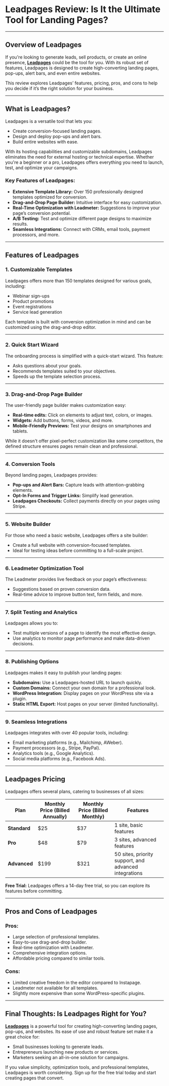 # Leadpages Review: Is It the Ultimate Tool for Landing Pages?

---

## Overview of Leadpages

If you're looking to generate leads, sell products, or create an online presence, **[Leadpages](https://bit.ly/LEadPages)** could be the tool for you. With its robust set of features, Leadpages is designed to create high-converting landing pages, pop-ups, alert bars, and even entire websites.

This review explores Leadpages’ features, pricing, pros, and cons to help you decide if it’s the right solution for your business.

---

## What is Leadpages?

Leadpages is a versatile tool that lets you:
- Create conversion-focused landing pages.
- Design and deploy pop-ups and alert bars.
- Build entire websites with ease.

With its hosting capabilities and customizable subdomains, Leadpages eliminates the need for external hosting or technical expertise. Whether you're a beginner or a pro, Leadpages offers everything you need to launch, test, and optimize your campaigns.

### Key Features of Leadpages:
- **Extensive Template Library:** Over 150 professionally designed templates optimized for conversion.
- **Drag-and-Drop Page Builder:** Intuitive interface for easy customization.
- **Real-Time Optimization with Leadmeter:** Suggestions to improve your page’s conversion potential.
- **A/B Testing:** Test and optimize different page designs to maximize results.
- **Seamless Integrations:** Connect with CRMs, email tools, payment processors, and more.

---

## Features of Leadpages

### 1. **Customizable Templates**
Leadpages offers more than 150 templates designed for various goals, including:
- Webinar sign-ups
- Product promotions
- Event registrations
- Service lead generation

Each template is built with conversion optimization in mind and can be customized using the drag-and-drop editor.

---

### 2. **Quick Start Wizard**
The onboarding process is simplified with a quick-start wizard. This feature:
- Asks questions about your goals.
- Recommends templates suited to your objectives.
- Speeds up the template selection process.

---

### 3. **Drag-and-Drop Page Builder**
The user-friendly page builder makes customization easy:
- **Real-time edits:** Click on elements to adjust text, colors, or images.
- **Widgets:** Add buttons, forms, videos, and more.
- **Mobile-Friendly Previews:** Test your designs on smartphones and tablets.

While it doesn't offer pixel-perfect customization like some competitors, the defined structure ensures pages remain clean and professional.

---

### 4. **Conversion Tools**
Beyond landing pages, Leadpages provides:
- **Pop-ups and Alert Bars:** Capture leads with attention-grabbing elements.
- **Opt-In Forms and Trigger Links:** Simplify lead generation.
- **Leadpages Checkouts:** Collect payments directly on your pages using Stripe.

---

### 5. **Website Builder**
For those who need a basic website, Leadpages offers a site builder:
- Create a full website with conversion-focused templates.
- Ideal for testing ideas before committing to a full-scale project.

---

### 6. **Leadmeter Optimization Tool**
The Leadmeter provides live feedback on your page’s effectiveness:
- Suggestions based on proven conversion data.
- Real-time advice to improve button text, form fields, and more.

---

### 7. **Split Testing and Analytics**
Leadpages allows you to:
- Test multiple versions of a page to identify the most effective design.
- Use analytics to monitor page performance and make data-driven decisions.

---

### 8. **Publishing Options**
Leadpages makes it easy to publish your landing pages:
- **Subdomains:** Use a Leadpages-hosted URL to launch quickly.
- **Custom Domains:** Connect your own domain for a professional look.
- **WordPress Integration:** Display pages on your WordPress site via a plugin.
- **Static HTML Export:** Host pages on your server (limited functionality).

---

### 9. **Seamless Integrations**
Leadpages integrates with over 40 popular tools, including:
- Email marketing platforms (e.g., Mailchimp, AWeber).
- Payment processors (e.g., Stripe, PayPal).
- Analytics tools (e.g., Google Analytics).
- Social media platforms (e.g., Facebook Ads).

---

## Leadpages Pricing

Leadpages offers several plans, catering to businesses of all sizes:

| Plan         | Monthly Price (Billed Annually) | Monthly Price (Billed Monthly) | Features                                             |
|--------------|--------------------------------|--------------------------------|-----------------------------------------------------|
| **Standard** | $25                            | $37                            | 1 site, basic features                              |
| **Pro**      | $48                            | $79                            | 3 sites, advanced features                          |
| **Advanced** | $199                           | $321                           | 50 sites, priority support, and advanced integrations |

**Free Trial:** Leadpages offers a 14-day free trial, so you can explore its features before committing.

---

## Pros and Cons of Leadpages

### Pros:
- Large selection of professional templates.
- Easy-to-use drag-and-drop builder.
- Real-time optimization with Leadmeter.
- Comprehensive integration options.
- Affordable pricing compared to similar tools.

### Cons:
- Limited creative freedom in the editor compared to Instapage.
- Leadmeter not available for all templates.
- Slightly more expensive than some WordPress-specific plugins.

---

## Final Thoughts: Is Leadpages Right for You?

**[Leadpages](https://bit.ly/LEadPages)** is a powerful tool for creating high-converting landing pages, pop-ups, and websites. Its ease of use and robust feature set make it a great choice for:
- Small businesses looking to generate leads.
- Entrepreneurs launching new products or services.
- Marketers seeking an all-in-one solution for campaigns.

If you value simplicity, optimization tools, and professional templates, Leadpages is worth considering. Sign up for the free trial today and start creating pages that convert.
